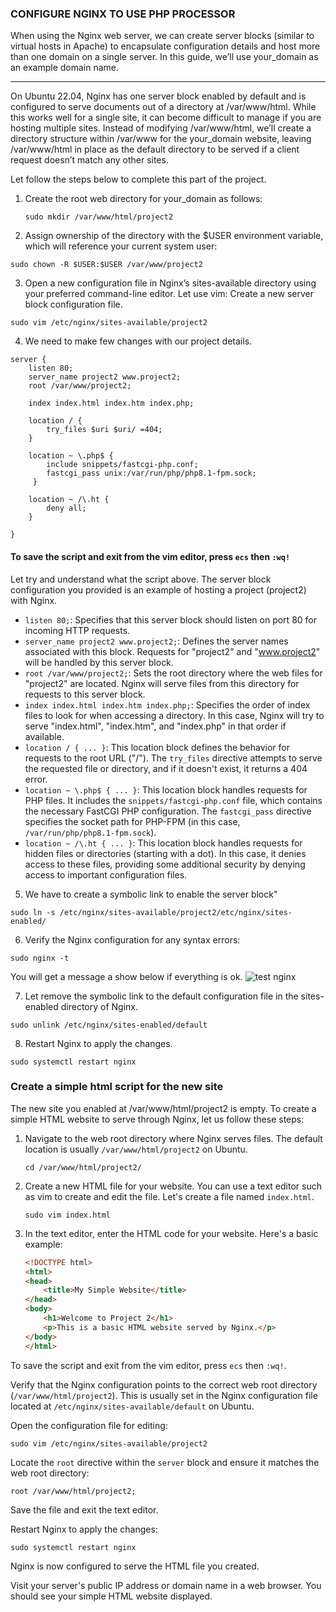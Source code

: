 ### CONFIGURE NGINX TO USE PHP PROCESSOR ###
When using the Nginx web server, we can create server blocks (similar to virtual hosts in Apache)
to encapsulate configuration details and host more than one domain on a single server. 
In this guide, we’ll use your_domain as an example domain name.
___________________________________________________________________________________________________________________________________________________________
On Ubuntu 22.04, Nginx has one server block enabled by default and is configured to serve documents out of a directory 
at /var/www/html. While this works well for a single site, it can become difficult to manage if you are hosting multiple sites. 
Instead of modifying /var/www/html, we’ll create a directory structure within /var/www for the your_domain website, 
leaving /var/www/html in place as the default directory to be served if a client request doesn’t match any other sites.

Let follow the steps below to complete this part of the project.

1. Create the root web directory for your_domain as follows:
   ```
   sudo mkdir /var/www/html/project2
   ```
2. Assign ownership of the directory with the $USER environment variable, which will reference your current system user:
```
sudo chown -R $USER:$USER /var/www/project2
```
3. Open a new configuration file in Nginx’s sites-available directory using your preferred command-line editor. Let use vim:
 Create a new server block configuration file.
```
sudo vim /etc/nginx/sites-available/project2
```
4. We need to make few changes with our project details. 
```
server {
    listen 80;
    server_name project2 www.project2;
    root /var/www/project2;

    index index.html index.htm index.php;

    location / {
        try_files $uri $uri/ =404;
    }

    location ~ \.php$ {
        include snippets/fastcgi-php.conf;
        fastcgi_pass unix:/var/run/php/php8.1-fpm.sock;
     }

    location ~ /\.ht {
        deny all;
    }

}
```
#### To save the script and exit from the vim editor, press `ecs` then `:wq!`
Let try and understand what the script above.
The server block configuration you provided is an example of hosting a project (project2) with Nginx.

- `listen 80;`: Specifies that this server block should listen on port 80 for incoming HTTP requests.
- `server_name project2 www.project2;`: Defines the server names associated with this block. Requests for "project2"
   and "www.project2" will be handled by this server block.
- `root /var/www/project2;`: Sets the root directory where the web files for "project2" are located.
   Nginx will serve files from this directory for requests to this server block.
- `index index.html index.htm index.php;`: Specifies the order of index files to look for when accessing a directory.
    In this case, Nginx will try to serve "index.html", "index.htm", and "index.php" in that order if available.
- `location / { ... }`: This location block defines the behavior for requests to the root URL ("/"). The `try_files`
   directive attempts to serve the requested file or directory, and if it doesn't exist, it returns a 404 error.
- `location ~ \.php$ { ... }`: This location block handles requests for PHP files. It includes the `snippets/fastcgi-php.conf` file,
    which contains the necessary FastCGI PHP configuration. The `fastcgi_pass` directive specifies the socket path for PHP-FPM
    (in this case, `/var/run/php/php8.1-fpm.sock`).
- `location ~ /\.ht { ... }`: This location block handles requests for hidden files or directories (starting with a dot). In this case,
    it denies access to these files, providing some additional security by denying access to important configuration files.


5. We have to create a symbolic link to enable the server block"
```
sudo ln -s /etc/nginx/sites-available/project2/etc/nginx/sites-enabled/
```
6. Verify the Nginx configuration for any syntax errors:
```
sudo nginx -t
```
You will get a message a show below if everything is ok.
![test nginx](https://github.com/AustinOzor/DevOps-Project-2-LEMP-STACK/assets/99667583/f789554c-811a-4f5c-8f6d-b09dac11561a)

7. Let remove the symbolic link to the default configuration file in the sites-enabled directory of Nginx.
```
sudo unlink /etc/nginx/sites-enabled/default
```
8. Restart Nginx to apply the changes.
```
sudo systemctl restart nginx
```

### Create a simple html script for the new site
The new site you enabled at /var/www/html/project2 is empty. To create a simple HTML website to serve through Nginx, let us follow these steps:

1. Navigate to the web root directory where Nginx serves files. The default location is usually `/var/www/html/project2` on Ubuntu.

   ```
   cd /var/www/html/project2/
   ```

2. Create a new HTML file for your website. You can use a text editor such as vim to create and edit the file.
   Let's create a file named `index.html`.

   ```
   sudo vim index.html
   ```

4. In the text editor, enter the HTML code for your website. Here's a basic example:

   ```html
   <!DOCTYPE html>
   <html>
   <head>
       <title>My Simple Website</title>
   </head>
   <body>
       <h1>Welcome to Project 2</h1>
       <p>This is a basic HTML website served by Nginx.</p>
   </body>
   </html>
   ```

  To save the script and exit from the vim editor, press `ecs` then `:wq!`.

  Verify that the Nginx configuration points to the correct web root directory (`/var/www/html/project2`). 
  This is usually set in the Nginx configuration file located at `/etc/nginx/sites-available/default` on Ubuntu.

   Open the configuration file for editing:
   ```
   sudo vim /etc/nginx/sites-available/project2
   ```

   Locate the `root` directive within the `server` block and ensure it matches the web root directory:
   ```
   root /var/www/html/project2;
   ```

   Save the file and exit the text editor.

   Restart Nginx to apply the changes:
   ```
   sudo systemctl restart nginx
   ```

   Nginx is now configured to serve the HTML file you created.

   Visit your server's public IP address or domain name in a web browser. You should see your simple HTML website displayed.








